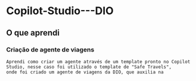 # Copilot-Studio---DIO

## O que aprendi
### Criação de agente de viagens
    Aprendi como criar um agente através de um template pronto no Copilot Studio, nesse caso foi utilizado o template de "Safe Travels", 
    onde foi criado um agente de viagens da DIO, que auxilia na
